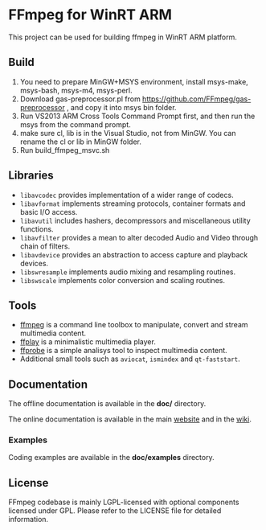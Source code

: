 FFmpeg for WinRT ARM
=============

This project can be used for building ffmpeg in WinRT ARM platform.

## Build

1. You need to prepare MinGW+MSYS environment, install msys-make, msys-bash, msys-m4, msys-perl. 
2. Download gas-preprocessor.pl from https://github.com/FFmpeg/gas-preprocessor , and copy it into  msys bin folder. 
3. Run VS2013 ARM Cross Tools Command Prompt first, and then run the msys from the command prompt.
4. make sure cl, lib is in the Visual Studio, not from MinGW. You can rename the cl or lib in MinGW folder.
5. Run build_ffmpeg_msvc.sh

## Libraries

* `libavcodec` provides implementation of a wider range of codecs.
* `libavformat` implements streaming protocols, container formats and basic I/O access.
* `libavutil` includes hashers, decompressors and miscellaneous utility functions.
* `libavfilter` provides a mean to alter decoded Audio and Video through chain of filters.
* `libavdevice` provides an abstraction to access capture and playback devices.
* `libswresample` implements audio mixing and resampling routines.
* `libswscale` implements color conversion and scaling routines.

## Tools

* [ffmpeg](http://ffmpeg.org/ffmpeg.html) is a command line toolbox to
  manipulate, convert and stream multimedia content.
* [ffplay](http://ffmpeg.org/ffplay.html) is a minimalistic multimedia player.
* [ffprobe](http://ffmpeg.org/ffprobe.html) is a simple analisys tool to inspect
  multimedia content.
* Additional small tools such as `aviocat`, `ismindex` and `qt-faststart`.

## Documentation

The offline documentation is available in the **doc/** directory.

The online documentation is available in the main [website](http://ffmpeg.org)
and in the [wiki](http://trac.ffmpeg.org).

### Examples

Coding examples are available in the **doc/examples** directory.

## License

FFmpeg codebase is mainly LGPL-licensed with optional components licensed under
GPL. Please refer to the LICENSE file for detailed information.
